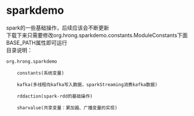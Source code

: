 # sparkdemo
spark的一些基础操作，后续应该会不断更新   
下载下来只需要修改org.hrong.sparkdemo.constants.ModuleConstants下面BASE_PATH属性即可运行  
目录说明：  

	org.hrong.sparkdemo  
	
		constants(系统变量)   
		
		kafka(多线程向kafka写入数据，sparkStreaming消费kafka数据)  
		
		rddaction(spark-rdd的基础操作)   
		
		sharvalue(共享变量：累加器、广播变量的实现)  
        
